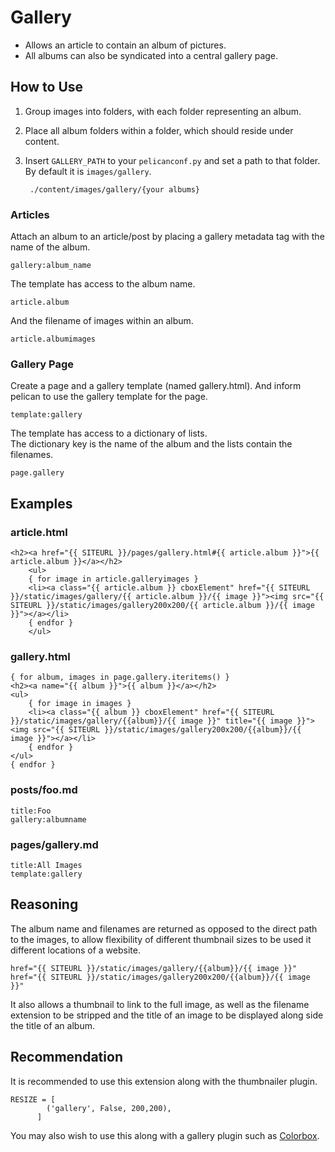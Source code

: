 Gallery
==================

* Allows an article to contain an album of pictures.
* All albums can also be syndicated into a central gallery page.

## How to Use

1. Group images into folders, with each folder representing an album.
2. Place all album folders within a folder, which should reside under content.
3. Insert `GALLERY_PATH` to your `pelicanconf.py` and set a path to that folder. By default it is `images/gallery`.

		./content/images/gallery/{your albums}
	
### Articles

Attach an album to an article/post by placing a gallery metadata tag with the name of the album.

	gallery:album_name
    
The template has access to the album name.

	article.album

And the filename of images within an album.

	article.albumimages

### Gallery Page

Create a page and a gallery template (named gallery.html). And inform pelican to use the gallery template for the page.

	template:gallery
    
The template has access to a dictionary of lists.  
The dictionary key is the name of the album and the lists contain the filenames.

	page.gallery
	
## Examples

### article.html

	<h2><a href="{{ SITEURL }}/pages/gallery.html#{{ article.album }}">{{ article.album }}</a></h2>
	    <ul>
		{ for image in article.galleryimages }
		<li><a class="{{ article.album }} cboxElement" href="{{ SITEURL }}/static/images/gallery/{{ article.album }}/{{ image }}"><img src="{{ SITEURL }}/static/images/gallery200x200/{{ article.album }}/{{ image }}"></a></li>
		{ endfor }
	    </ul>
		
### gallery.html

	{ for album, images in page.gallery.iteritems() }
	<h2><a name="{{ album }}">{{ album }}</a></h2>
	<ul>
	    { for image in images }
	    <li><a class="{{ album }} cboxElement" href="{{ SITEURL }}/static/images/gallery/{{album}}/{{ image }}" title="{{ image }}"><img src="{{ SITEURL }}/static/images/gallery200x200/{{album}}/{{ image }}"></a></li>
	    { endfor }
	</ul>
	{ endfor }

### posts/foo.md

	title:Foo
	gallery:albumname
	
### pages/gallery.md

	title:All Images
	template:gallery
	
## Reasoning

The album name and filenames are returned as opposed to the direct path to the images,
to allow flexibility of different thumbnail sizes to be used it different locations of a website.

	href="{{ SITEURL }}/static/images/gallery/{{album}}/{{ image }}"
	href="{{ SITEURL }}/static/images/gallery200x200/{{album}}/{{ image }}"
	
It also allows a thumbnail to link to the full image,
as well as the filename extension to be stripped and the title of an image to be displayed along side the title of an album.

## Recommendation

It is recommended to use this extension along with the thumbnailer plugin.

	RESIZE = [
            ('gallery', False, 200,200),
          ]

You may also wish to use this along with a gallery plugin such as [Colorbox](http://www.jacklmoore.com/colorbox/).
